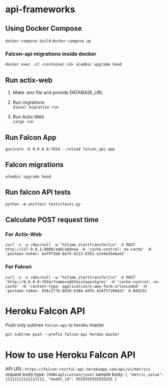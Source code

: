 # api-frameworks

## Using Docker Compose

`docker-compose build`
`docker-compose up`

### Falcon-api migrations inside docker

`docker exec -it <container-id> alembic upgrade head`

## Run actix-web

1. Make .env file and provide DATABASE_URL

2. Run migrations </br>
   `diesel migration run`

3. Run Actix-Web </br>
   `cargo run`

## Run Falcon App

`gunicorn -b 0.0.0.0:7654 --reload falcon_api.app`

## Falcon migrations

`alembic upgrade head`

## Run falcon API tests

`python -m unittest tests/tests.py`

## Calculate POST request time

### For Actix-Web

`curl -s -o /dev/null -w "%{time_starttransfer}\n" -X POST http://127.0.0.1:8080/add/addnew -H 'cache-control: no-cache' -H 'postman-token: baf971b0-8e75-9113-0351-e144e35e6ae2'`

### For Falcon

`curl -s -o /dev/null -w "%{time_starttransfer}\n" -X POST 'http://0.0.0.0:7654/?name=addthistopostgres' -H 'cache-control: no-cache' -H 'content-type: application/x-www-form-urlencoded' -H 'postman-token: 826c277b-8d10-6384-e0fb-424f57189422' 0.049232`

# Heroku Falcon API

Push only subtree `falcon-api` to heroku master <br>

`git subtree push --prefix falcon-api heroku master`

# How to use Heroku Falcon API

API URL: `https://falcon-restful-api.herokuapp.com/api/v1/metrics`
request body type: `JSON(aplication/json)`
sample body: `{ "metric_value": 11111111111111111, "model_id": 5555555555555555 }`
